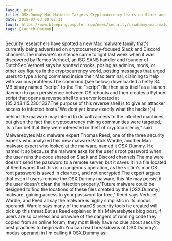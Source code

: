 ```yaml
---
layout: post
title: OSX.Dummy Mac Malware Targets Cryptocurrency Users on Slack and Discord Channels
date: 2018-07-03 00:02:11
tourl: https://www.bleepingcomputer.com/news/security/osxdummy-mac-malware-targets-cryptocurrency-users-on-slack-and-discord-channels/
tags: [Launch Daemon]
---
```

Security researchers have spotted a new Mac malware family that's currently being advertised on cryptocurrency-focused Slack and Discord channels.The malware's existence came to light last week when it was discovered by Remco Verhoef, an ISC SANS handler and founder of DutchSec.Verhoef says he spotted crooks, posing as admins, mods, or other key figures in the cryptocurrency world, posting messages that urged users to type a long command inside their Mac terminal, claiming to help with various problems.The command (see below) downloaded a hefty 34 MB binary named "script" to the The "script" file then sets itself as a launch daemon to gain persistence between OS reboots and then creates a Python script that opens a reverse shell to a server located at 185.243.115.230:1337.The purpose of this reverse shell is to give an attacker access to infected hosts."We dont yet know exactly what the hacker(s) behind the malware may intend to do with access to the infected machines, but given the fact that cryptocurrency mining communities were targeted, its a fair bet that they were interested in theft of cryptocurrency," said Malwarebytes Mac malware expert Thomas Reed, one of the three security experts who analyzed this new malware.Patrick Wardle, another Mac malware expert who looked at the malware, named it OSX.Dummy. He named it so because the malware asks for the user's root password when the user runs the code shared on Slack and Discord channels.The malware doesn't send the password to a remote server, but it saves it in a file located at Reed warns that this is a dangerous operation, as the victim's macOS root password is saved in cleartext, and not encrypted.The expert argues that even if users remove the OSX.Dummy malware, this file may persist if the user doesn't clean the infection properly."Future malware could be designed to find the locations of these files created by the [OSX.Dummy] malware, gaining access to your password for free," Reed says.Verhoef, Wardle, and Reed all say the malware is highly simplistic in its modus operandi. Wardle says many of the macOS security tools he created will pick up this threat.But as Reed explained in his Malwarebytes blog post, if users are so careless and unaware of the dangers of running code they copied from an online forum, they most likely have no clue about security best practices to begin with.You can read breakdowns of OSX.Dummy's modus operandi in I'm calling it OSX.Dummy as: